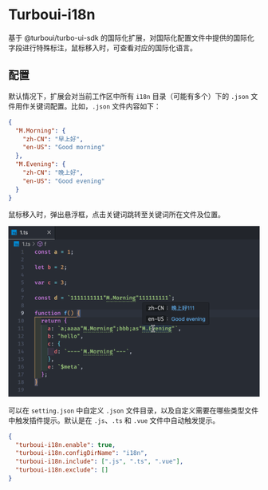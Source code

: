 # Turboui-i18n

基于 @turboui/turbo-ui-sdk 的国际化扩展，对国际化配置文件中提供的国际化字段进行特殊标注，鼠标移入时，可查看对应的国际化语言。

## 配置

默认情况下，扩展会对当前工作区中所有 `i18n` 目录（可能有多个）下的 `.json` 文件用作关键词配置。比如，`.json` 文件内容如下：

```json
{
  "M.Morning": {
    "zh-CN": "早上好",
    "en-US": "Good morning"
  },
  "M.Evening": {
    "zh-CN": "晚上好",
    "en-US": "Good evening"
  }
}
```

鼠标移入时，弹出悬浮框，点击关键词跳转至关键词所在文件及位置。

![Alt text](./resources/demo.gif)

可以在 `setting.json` 中自定义 `.json` 文件目录，以及自定义需要在哪些类型文件中触发插件提示。默认是在 `.js`、`.ts` 和 `.vue` 文件中自动触发提示。

```json
{
  "turboui-i18n.enable": true,
  "turboui-i18n.configDirName": "i18n",
  "turboui-i18n.include": [".js", ".ts", ".vue"],
  "turboui-i18n.exclude": []
}
```
